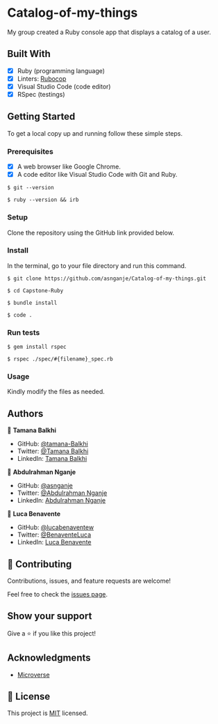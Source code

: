 # Catalog-of-my-things

My group created a Ruby console app that displays a catalog of a user.

## Built With

- [x] Ruby (programming language)
- [x] Linters: [Rubocop](https://rubocop.org/)
- [x] Visual Studio Code (code editor)
- [x] RSpec (testings)

## Getting Started

To get a local copy up and running follow these simple steps.

### Prerequisites

- [x] A web browser like Google Chrome.
- [x] A code editor like Visual Studio Code with Git and Ruby.

```
$ git --version
```

```
$ ruby --version && irb
```

### Setup

Clone the repository using the GitHub link provided below.

### Install

In the terminal, go to your file directory and run this command.

```
$ git clone https://github.com/asnganje/Catalog-of-my-things.git
```
```
$ cd Capstone-Ruby
```
```
$ bundle install
```
```
$ code .
```

### Run tests

```
$ gem install rspec
```

```
$ rspec ./spec/#{filename}_spec.rb
```

### Usage

Kindly modify the files as needed.

## Authors

👤 **Tamana Balkhi** 
- GitHub: [@tamana-Balkhi](https://github.com/tamana-Balkhi)
- Twitter: [@Tamana Balkhi](https://twitter.com/)
- LinkedIn: [Tamana Balkhi](https://www.linkedin.com/)

👤 **Abdulrahman Nganje** 
- GitHub: [@asnganje](https://github.com/asnganje)
- Twitter: [@Abdulrahman Nganje](https://twitter.com/)
- LinkedIn: [Abdulrahman Nganje](https://www.linkedin.com/)

👤 **Luca Benavente** 
- GitHub: [@lucabenaventew](https://github.com/lucabenaventew)
- Twitter: [@BenaventeLuca](https://twitter.com/)
- LinkedIn: [Luca Benavente](https://www.linkedin.com/)

## 🤝 Contributing

Contributions, issues, and feature requests are welcome!

Feel free to check the [issues page](https://github.com/asnganje/Catalog-of-my-things/issues).

## Show your support

Give a ⭐️ if you like this project!

## Acknowledgments

- [Microverse](https://www.microverse.org/)

## 📝 License

This project is [MIT](./MIT.md) licensed.